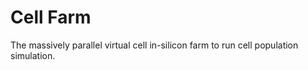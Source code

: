 # Cell Farm

The massively parallel virtual cell in-silicon farm to run cell population simulation.
